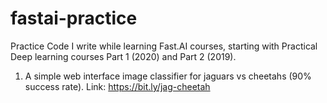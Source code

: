 # fastai-practice
Practice Code I write while learning Fast.AI courses, starting with Practical Deep learning courses Part 1 (2020) and Part 2 (2019).

1) A simple web interface image classifier for jaguars vs cheetahs (90% success rate). Link: <https://bit.ly/jag-cheetah>
